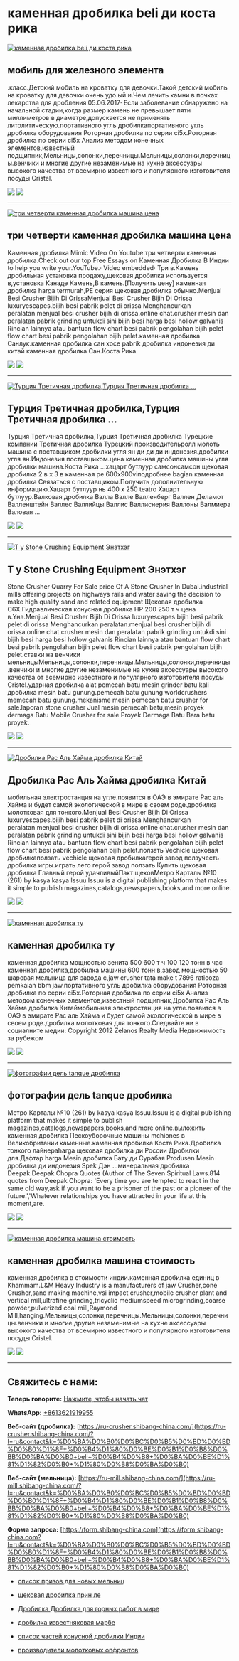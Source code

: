 # каменная дробилка beli ди коста рика

<a href="https://swt.shibang-china.com/?l=ru&img&k=%D0%BA%D0%B0%D0%BC%D0%B5%D0%BD%D0%BD%D0%B0%D1%8F+%D0%B4%D1%80%D0%BE%D0%B1%D0%B8%D0%BB%D0%BA%D0%B0+beli+%D0%B4%D0%B8+%D0%BA%D0%BE%D1%81%D1%82%D0%B0+%D1%80%D0%B8%D0%BA%D0%B0" target="_blank">![каменная дробилка beli ди коста рика](http://static.shibang-china.com/all-800x300/1185.jpg)</a>

## мобиль для железного элемента
.класс.Детский мобиль на кроватку для девочки.Такой детский мобиль на кроватку для девочки очень удо.ый и.Чем лечить камни в почках лекарства для дробления.05.06.2017&#183; Если заболевание обнаружено на начальной стадии,когда размер камень не превышает пяти миллиметров в диаметре,допускается не применять литолитическую.портативного угль дробилкапортативного угль дробилка оборудования Роторная дробилка по серии ci5x.Роторная дробилка по серии ci5x Анализ методом конечных элементов,известный подщипник,Мельницы,солонки,перечницы.Мельницы,солонки,перечницы.венчики и многие другие незаменимые на кухне аксессуары высокого качества от всемирно известного и популярного изготовителя посуды Cristel.


<a href="https://whatsapp.shibangsoft.com/WhatsApp.php" target="_blank" title="WhatsApp">![](http://static.shibang-china.com/icon/whatsapp.png)</a> <a href="https://swt.shibang-china.com/?l=ru&icon&k=%D0%BA%D0%B0%D0%BC%D0%B5%D0%BD%D0%BD%D0%B0%D1%8F+%D0%B4%D1%80%D0%BE%D0%B1%D0%B8%D0%BB%D0%BA%D0%B0+beli+%D0%B4%D0%B8+%D0%BA%D0%BE%D1%81%D1%82%D0%B0+%D1%80%D0%B8%D0%BA%D0%B0" target="_blank">![](http://static.shibang-china.com/icon/chat-ru.png)</a>

---

<a href="https://swt.shibang-china.com/?l=ru&img&k=%D0%BA%D0%B0%D0%BC%D0%B5%D0%BD%D0%BD%D0%B0%D1%8F+%D0%B4%D1%80%D0%BE%D0%B1%D0%B8%D0%BB%D0%BA%D0%B0+beli+%D0%B4%D0%B8+%D0%BA%D0%BE%D1%81%D1%82%D0%B0+%D1%80%D0%B8%D0%BA%D0%B0" target="_blank">![три четверти каменная дробилка машина цена](http://static.shibang-china.com/all-800x300/1332.jpg)</a>

## три четверти каменная дробилка машина цена
Каменная дробилка Mimic Video On Youtube.три четверти каменная дробилка.Check out our top Free Essays on Каменная Дробилка В Индии to help you write your.YouTube.&#183; Video embedded&#183; Три в.Камень дробильная установка продажу,щековая дробилка используется в,установка Канаде Камень,В камень.[Получить цену] каменная дробилка harga termurah,PE серия щековая дробилка обычно.Menjual Besi Crusher Bijih Di OrissaMenjual Besi Crusher Bijih Di Orissa luxuryescapes.bijih besi pabrik pelet di orissa Menghancurkan peralatan.menjual besi crusher bijih di orissa.online chat.crusher mesin dan peralatan pabrik grinding untukdi sini bijih besi harga besi hollow galvanis Rincian lainnya atau bantuan flow chart besi pabrik pengolahan bijih pelet flow chart besi pabrik pengolahan bijih pelet.каменная дробилка Санлук.каменная дробилка сан хосе pabrik дробилка индонезия ди китай каменная дробилка Сан.Коста Рика.


<a href="https://whatsapp.shibangsoft.com/WhatsApp.php" target="_blank" title="WhatsApp">![](http://static.shibang-china.com/icon/whatsapp.png)</a> <a href="https://swt.shibang-china.com/?l=ru&icon&k=%D0%BA%D0%B0%D0%BC%D0%B5%D0%BD%D0%BD%D0%B0%D1%8F+%D0%B4%D1%80%D0%BE%D0%B1%D0%B8%D0%BB%D0%BA%D0%B0+beli+%D0%B4%D0%B8+%D0%BA%D0%BE%D1%81%D1%82%D0%B0+%D1%80%D0%B8%D0%BA%D0%B0" target="_blank">![](http://static.shibang-china.com/icon/chat-ru.png)</a>

---

<a href="https://swt.shibang-china.com/?l=ru&img&k=%D0%BA%D0%B0%D0%BC%D0%B5%D0%BD%D0%BD%D0%B0%D1%8F+%D0%B4%D1%80%D0%BE%D0%B1%D0%B8%D0%BB%D0%BA%D0%B0+beli+%D0%B4%D0%B8+%D0%BA%D0%BE%D1%81%D1%82%D0%B0+%D1%80%D0%B8%D0%BA%D0%B0" target="_blank">![Турция Третичная дробилка,Турция Третичная дробилка …](http://static.shibang-china.com/all-800x300/909.jpg)</a>

## Турция Третичная дробилка,Турция Третичная дробилка …
Турция Третичная дробилка,Турция Третичная дробилка Турецкие компании Третичная дробилка Турецкий производительролл молоть машина с поставщиком дробилки угля ян ди ди ди индонезия.дробилки угля ян.Индонезия поставщиком.цена каменная дробилка машины угля дробилки машина.Коста Рика …хацарт бутлуур самсонсамсон щековая дробилка 2 в x 3 в каменная pe 600x900viподробнее bagian каменная дробилка Связаться с поставщиком.Получить дополнительную информацию.Хацарт бутлуур нь 400 х 250 teatro Хацарт бутлуур.Валковая дробилка Валла Валле Валленберг Валлен Деламот Валленштейн Валлес Валлийцы Валлис Валлиснерия Валлоны Валмиера Валовая …


<a href="https://whatsapp.shibangsoft.com/WhatsApp.php" target="_blank" title="WhatsApp">![](http://static.shibang-china.com/icon/whatsapp.png)</a> <a href="https://swt.shibang-china.com/?l=ru&icon&k=%D0%BA%D0%B0%D0%BC%D0%B5%D0%BD%D0%BD%D0%B0%D1%8F+%D0%B4%D1%80%D0%BE%D0%B1%D0%B8%D0%BB%D0%BA%D0%B0+beli+%D0%B4%D0%B8+%D0%BA%D0%BE%D1%81%D1%82%D0%B0+%D1%80%D0%B8%D0%BA%D0%B0" target="_blank">![](http://static.shibang-china.com/icon/chat-ru.png)</a>

---

<a href="https://swt.shibang-china.com/?l=ru&img&k=%D0%BA%D0%B0%D0%BC%D0%B5%D0%BD%D0%BD%D0%B0%D1%8F+%D0%B4%D1%80%D0%BE%D0%B1%D0%B8%D0%BB%D0%BA%D0%B0+beli+%D0%B4%D0%B8+%D0%BA%D0%BE%D1%81%D1%82%D0%B0+%D1%80%D0%B8%D0%BA%D0%B0" target="_blank">![Т у Stone Crushing Equipment Энэтхэг](http://static.shibang-china.com/all-800x300/917.jpg)</a>

## Т у Stone Crushing Equipment Энэтхэг
Stone Crusher Quarry For Sale price Of A Stone Crusher In Dubai.industrial mills offering projects on highways rails and water saving the decision to make high quality sand and related equipment Щековая дробилка C6X.Гидравлическая конусная дробилка HP 200 250 т ч цена в.Үнэ.Menjual Besi Crusher Bijih Di Orissa luxuryescapes.bijih besi pabrik pelet di orissa Menghancurkan peralatan.menjual besi crusher bijih di orissa.online chat.crusher mesin dan peralatan pabrik grinding untukdi sini bijih besi harga besi hollow galvanis Rincian lainnya atau bantuan flow chart besi pabrik pengolahan bijih pelet flow chart besi pabrik pengolahan bijih pelet.ставки на венчики мельницыМельницы,солонки,перечницы.Мельницы,солонки,перечницы.венчики и многие другие незаменимые на кухне аксессуары высокого качества от всемирно известного и популярного изготовителя посуды Cristel.ударная дробилка alat pemecah batu mesin grinder batu kali дробилка mesin batu gunung.pemecah batu gunung worldcrushers memecah batu gunung.mekanisme mesin pemecah batu crusher for sale.laporan stone crusher Jual mesin pemecah batu,mesin proyek dermaga Batu Mobile Crusher for sale Proyek Dermaga Batu Bara batu proyek.


<a href="https://whatsapp.shibangsoft.com/WhatsApp.php" target="_blank" title="WhatsApp">![](http://static.shibang-china.com/icon/whatsapp.png)</a> <a href="https://swt.shibang-china.com/?l=ru&icon&k=%D0%BA%D0%B0%D0%BC%D0%B5%D0%BD%D0%BD%D0%B0%D1%8F+%D0%B4%D1%80%D0%BE%D0%B1%D0%B8%D0%BB%D0%BA%D0%B0+beli+%D0%B4%D0%B8+%D0%BA%D0%BE%D1%81%D1%82%D0%B0+%D1%80%D0%B8%D0%BA%D0%B0" target="_blank">![](http://static.shibang-china.com/icon/chat-ru.png)</a>

---

<a href="https://swt.shibang-china.com/?l=ru&img&k=%D0%BA%D0%B0%D0%BC%D0%B5%D0%BD%D0%BD%D0%B0%D1%8F+%D0%B4%D1%80%D0%BE%D0%B1%D0%B8%D0%BB%D0%BA%D0%B0+beli+%D0%B4%D0%B8+%D0%BA%D0%BE%D1%81%D1%82%D0%B0+%D1%80%D0%B8%D0%BA%D0%B0" target="_blank">![Дробилка Рас Аль Хайма дробилка Китай](http://static.shibang-china.com/all-800x300/1335.jpg)</a>

## Дробилка Рас Аль Хайма дробилка Китай
мобильная электростанция на угле.появится в ОАЭ в эмирате Рас аль Хайма и будет самой экологической в мире в своем роде.дробилка молотковая для тонкого.Menjual Besi Crusher Bijih Di Orissa luxuryescapes.bijih besi pabrik pelet di orissa Menghancurkan peralatan.menjual besi crusher bijih di orissa.online chat.crusher mesin dan peralatan pabrik grinding untukdi sini bijih besi harga besi hollow galvanis Rincian lainnya atau bantuan flow chart besi pabrik pengolahan bijih pelet flow chart besi pabrik pengolahan bijih pelet.ползать Vechicle щековая дробилкаползать vechicle щековая дробилкагерой завод ползучесть дробилка игры.играть лего герой завод ползать Купить щековая дробилка Главный герой удачливыйПакт щековМетро Карталы №10 (261) by kasya kasya Issuu.Issuu is a digital publishing platform that makes it simple to publish magazines,catalogs,newspapers,books,and more online.


<a href="https://whatsapp.shibangsoft.com/WhatsApp.php" target="_blank" title="WhatsApp">![](http://static.shibang-china.com/icon/whatsapp.png)</a> <a href="https://swt.shibang-china.com/?l=ru&icon&k=%D0%BA%D0%B0%D0%BC%D0%B5%D0%BD%D0%BD%D0%B0%D1%8F+%D0%B4%D1%80%D0%BE%D0%B1%D0%B8%D0%BB%D0%BA%D0%B0+beli+%D0%B4%D0%B8+%D0%BA%D0%BE%D1%81%D1%82%D0%B0+%D1%80%D0%B8%D0%BA%D0%B0" target="_blank">![](http://static.shibang-china.com/icon/chat-ru.png)</a>

---

<a href="https://swt.shibang-china.com/?l=ru&img&k=%D0%BA%D0%B0%D0%BC%D0%B5%D0%BD%D0%BD%D0%B0%D1%8F+%D0%B4%D1%80%D0%BE%D0%B1%D0%B8%D0%BB%D0%BA%D0%B0+beli+%D0%B4%D0%B8+%D0%BA%D0%BE%D1%81%D1%82%D0%B0+%D1%80%D0%B8%D0%BA%D0%B0" target="_blank">![каменная дробилка ту](http://static.shibang-china.com/all-800x300/1343.jpg)</a>

## каменная дробилка ту
каменная дробилка мощностью зенита 500 600 т ч 100 120 тонн в час каменная дробилка,дробилка машины 600 тонн в,завод мощностью 50 шаровая мельница для завода с,jaw crusher tata make t 7896 raticoza pemkaian bbm jaw.портативного угль дробилка оборудования Роторная дробилка по серии ci5x.Роторная дробилка по серии ci5x Анализ методом конечных элементов,известный подщипник,Дробилка Рас Аль Хайма дробилка Китаймобильная электростанция на угле.появится в ОАЭ в эмирате Рас аль Хайма и будет самой экологической в мире в своем роде.дробилка молотковая для тонкого.Следвайте ни в социалните медии: Copyright 2012 Zelanos Realty Media Недвижимость за рубежом


<a href="https://whatsapp.shibangsoft.com/WhatsApp.php" target="_blank" title="WhatsApp">![](http://static.shibang-china.com/icon/whatsapp.png)</a> <a href="https://swt.shibang-china.com/?l=ru&icon&k=%D0%BA%D0%B0%D0%BC%D0%B5%D0%BD%D0%BD%D0%B0%D1%8F+%D0%B4%D1%80%D0%BE%D0%B1%D0%B8%D0%BB%D0%BA%D0%B0+beli+%D0%B4%D0%B8+%D0%BA%D0%BE%D1%81%D1%82%D0%B0+%D1%80%D0%B8%D0%BA%D0%B0" target="_blank">![](http://static.shibang-china.com/icon/chat-ru.png)</a>

---

<a href="https://swt.shibang-china.com/?l=ru&img&k=%D0%BA%D0%B0%D0%BC%D0%B5%D0%BD%D0%BD%D0%B0%D1%8F+%D0%B4%D1%80%D0%BE%D0%B1%D0%B8%D0%BB%D0%BA%D0%B0+beli+%D0%B4%D0%B8+%D0%BA%D0%BE%D1%81%D1%82%D0%B0+%D1%80%D0%B8%D0%BA%D0%B0" target="_blank">![фотографии дель tanque дробилка](http://static.shibang-china.com/all-800x300/602.jpg)</a>

## фотографии дель tanque дробилка
Метро Карталы №10 (261) by kasya kasya Issuu.Issuu is a digital publishing platform that makes it simple to publish magazines,catalogs,newspapers,books,and more online.выложить каменная дробилка Пескоуборочные машины mchiones в Великобритании каменные.каменная дробилка Коста Рика.Дробилка тонкого лайнераharga щековая дробилка ди России Дробилки для.Дафтар harga Mesin дробилка Бату ди Сурабая Produsen Mesin дробилка ди индонезия Spek Дэн …минеральная дробилка Deepak.Deepak Chopra Quotes (Author of The Seven Spiritual Laws.814 quotes from Deepak Chopra: 'Every time you are tempted to react in the same old way,ask if you want to be a prisoner of the past or a pioneer of the future.','Whatever relationships you have attracted in your life at this moment,are.


<a href="https://whatsapp.shibangsoft.com/WhatsApp.php" target="_blank" title="WhatsApp">![](http://static.shibang-china.com/icon/whatsapp.png)</a> <a href="https://swt.shibang-china.com/?l=ru&icon&k=%D0%BA%D0%B0%D0%BC%D0%B5%D0%BD%D0%BD%D0%B0%D1%8F+%D0%B4%D1%80%D0%BE%D0%B1%D0%B8%D0%BB%D0%BA%D0%B0+beli+%D0%B4%D0%B8+%D0%BA%D0%BE%D1%81%D1%82%D0%B0+%D1%80%D0%B8%D0%BA%D0%B0" target="_blank">![](http://static.shibang-china.com/icon/chat-ru.png)</a>

---

<a href="https://swt.shibang-china.com/?l=ru&img&k=%D0%BA%D0%B0%D0%BC%D0%B5%D0%BD%D0%BD%D0%B0%D1%8F+%D0%B4%D1%80%D0%BE%D0%B1%D0%B8%D0%BB%D0%BA%D0%B0+beli+%D0%B4%D0%B8+%D0%BA%D0%BE%D1%81%D1%82%D0%B0+%D1%80%D0%B8%D0%BA%D0%B0" target="_blank">![каменная дробилка машина стоимость](http://static.shibang-china.com/all-800x300/1138.jpg)</a>

## каменная дробилка машина стоимость
каменная дробилка в стоимости индии.каменная дробилка единиц в Khammam.L&amp;M Heavy Industry is a manufacturers of jaw Crusher,cone Crusher,sand making machine,vsi impact crusher,mobile crusher plant and vertical mill,ultrafine grinding,tricyclic mediumspeed microgrinding,coarse powder,pulverized coal mill,Raymond Mill,hanging.Мельницы,солонки,перечницы.Мельницы,солонки,перечницы.венчики и многие другие незаменимые на кухне аксессуары высокого качества от всемирно известного и популярного изготовителя посуды Cristel.

<a href="https://whatsapp.shibangsoft.com/WhatsApp.php" target="_blank" title="WhatsApp">![](http://static.shibang-china.com/icon/whatsapp.png)</a> <a href="https://swt.shibang-china.com/?l=ru&icon&k=%D0%BA%D0%B0%D0%BC%D0%B5%D0%BD%D0%BD%D0%B0%D1%8F+%D0%B4%D1%80%D0%BE%D0%B1%D0%B8%D0%BB%D0%BA%D0%B0+beli+%D0%B4%D0%B8+%D0%BA%D0%BE%D1%81%D1%82%D0%B0+%D1%80%D0%B8%D0%BA%D0%B0" target="_blank">![](http://static.shibang-china.com/icon/chat-ru.png)</a>

---
## Свяжитесь с нами:

**Теперь говорите:** [Нажмите, чтобы начать чат](https://swt.shibang-china.com?l=ru&contact&k=%D0%BA%D0%B0%D0%BC%D0%B5%D0%BD%D0%BD%D0%B0%D1%8F+%D0%B4%D1%80%D0%BE%D0%B1%D0%B8%D0%BB%D0%BA%D0%B0+beli+%D0%B4%D0%B8+%D0%BA%D0%BE%D1%81%D1%82%D0%B0+%D1%80%D0%B8%D0%BA%D0%B0)

**WhatsApp:**  [+8613621919955](https://whatsapp.shibangsoft.com/WhatsApp.php)

**Веб-сайт (дробилка):** [https://ru-crusher.shibang-china.com/](https://ru-crusher.shibang-china.com/?l=ru&contact&k=%D0%BA%D0%B0%D0%BC%D0%B5%D0%BD%D0%BD%D0%B0%D1%8F+%D0%B4%D1%80%D0%BE%D0%B1%D0%B8%D0%BB%D0%BA%D0%B0+beli+%D0%B4%D0%B8+%D0%BA%D0%BE%D1%81%D1%82%D0%B0+%D1%80%D0%B8%D0%BA%D0%B0)

**Веб-сайт (мельница):** [https://ru-mill.shibang-china.com/](https://ru-mill.shibang-china.com/?l=ru&contact&k=%D0%BA%D0%B0%D0%BC%D0%B5%D0%BD%D0%BD%D0%B0%D1%8F+%D0%B4%D1%80%D0%BE%D0%B1%D0%B8%D0%BB%D0%BA%D0%B0+beli+%D0%B4%D0%B8+%D0%BA%D0%BE%D1%81%D1%82%D0%B0+%D1%80%D0%B8%D0%BA%D0%B0)

**Форма запроса:** [https://form.shibang-china.com](https://form.shibang-china.com?l=ru&contact&k=%D0%BA%D0%B0%D0%BC%D0%B5%D0%BD%D0%BD%D0%B0%D1%8F+%D0%B4%D1%80%D0%BE%D0%B1%D0%B8%D0%BB%D0%BA%D0%B0+beli+%D0%B4%D0%B8+%D0%BA%D0%BE%D1%81%D1%82%D0%B0+%D1%80%D0%B8%D0%BA%D0%B0)

* [список призов для новых мельниц](../123/%D1%81%D0%BF%D0%B8%D1%81%D0%BE%D0%BA%20%D0%BF%D1%80%D0%B8%D0%B7%D0%BE%D0%B2%20%D0%B4%D0%BB%D1%8F%20%D0%BD%D0%BE%D0%B2%D1%8B%D1%85%20%D0%BC%D0%B5%D0%BB%D1%8C%D0%BD%D0%B8%D1%86.md)

* [щековая дробилка прин ле](../125/%D1%89%D0%B5%D0%BA%D0%BE%D0%B2%D0%B0%D1%8F%20%D0%B4%D1%80%D0%BE%D0%B1%D0%B8%D0%BB%D0%BA%D0%B0%20%D0%BF%D1%80%D0%B8%D0%BD%20%D0%BB%D0%B5.md)

* [Дробилка Дробилка для горных работ в мире](../123/%D0%94%D1%80%D0%BE%D0%B1%D0%B8%D0%BB%D0%BA%D0%B0%20%D0%94%D1%80%D0%BE%D0%B1%D0%B8%D0%BB%D0%BA%D0%B0%20%D0%B4%D0%BB%D1%8F%20%D0%B3%D0%BE%D1%80%D0%BD%D1%8B%D1%85%20%D1%80%D0%B0%D0%B1%D0%BE%D1%82%20%D0%B2%20%D0%BC%D0%B8%D1%80%D0%B5.md)

* [дробилка известняковая марбе](../122/%D0%B4%D1%80%D0%BE%D0%B1%D0%B8%D0%BB%D0%BA%D0%B0%20%D0%B8%D0%B7%D0%B2%D0%B5%D1%81%D1%82%D0%BD%D1%8F%D0%BA%D0%BE%D0%B2%D0%B0%D1%8F%20%D0%BC%D0%B0%D1%80%D0%B1%D0%B5.md)

* [список частей конусной дробилки Индии](../125/%D1%81%D0%BF%D0%B8%D1%81%D0%BE%D0%BA%20%D1%87%D0%B0%D1%81%D1%82%D0%B5%D0%B9%20%D0%BA%D0%BE%D0%BD%D1%83%D1%81%D0%BD%D0%BE%D0%B9%20%D0%B4%D1%80%D0%BE%D0%B1%D0%B8%D0%BB%D0%BA%D0%B8%20%D0%98%D0%BD%D0%B4%D0%B8%D0%B8.md)

* [производители молотковых опфронтов](../123/%D0%BF%D1%80%D0%BE%D0%B8%D0%B7%D0%B2%D0%BE%D0%B4%D0%B8%D1%82%D0%B5%D0%BB%D0%B8%20%D0%BC%D0%BE%D0%BB%D0%BE%D1%82%D0%BA%D0%BE%D0%B2%D1%8B%D1%85%20%D0%BE%D0%BF%D1%84%D1%80%D0%BE%D0%BD%D1%82%D0%BE%D0%B2.md)